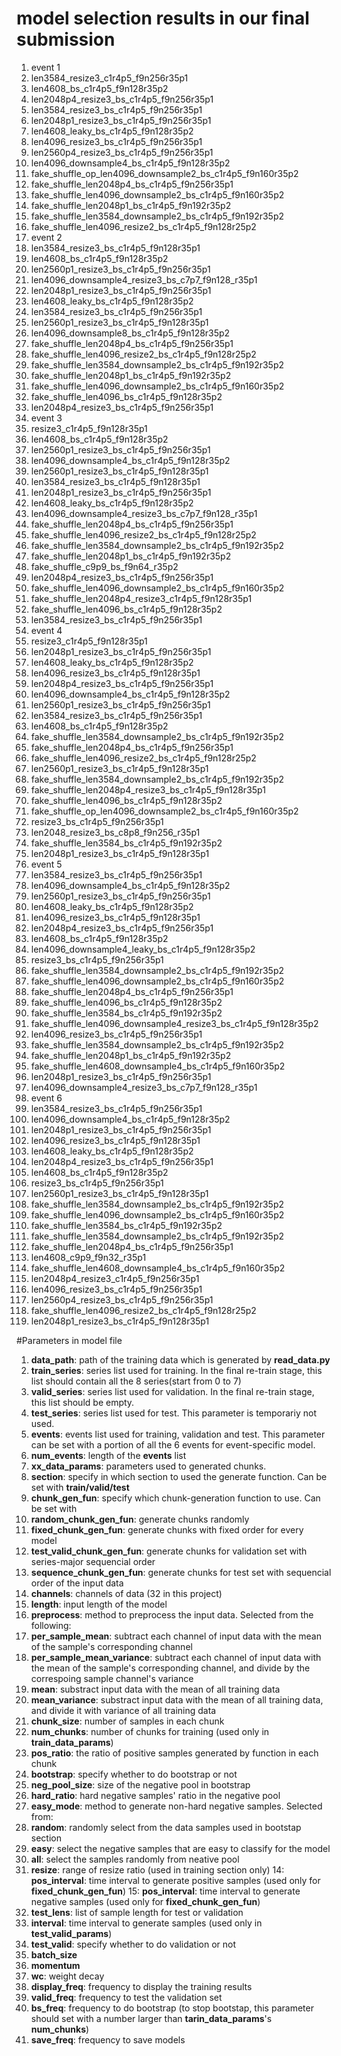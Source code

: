 # model selection results in our final submission
1. event 1
 1. len3584_resize3_c1r4p5_f9n256r35p1
 2. len4608_bs_c1r4p5_f9n128r35p2
 3. len2048p4_resize3_bs_c1r4p5_f9n256r35p1
 4. len3584_resize3_bs_c1r4p5_f9n256r35p1
 5. len2048p1_resize3_bs_c1r4p5_f9n256r35p1
 6. len4608_leaky_bs_c1r4p5_f9n128r35p2
 7. len4096_resize3_bs_c1r4p5_f9n256r35p1
 8. len2560p4_resize3_bs_c1r4p5_f9n256r35p1
 9. len4096_downsample4_bs_c1r4p5_f9n128r35p2
 10. fake_shuffle_op_len4096_downsample2_bs_c1r4p5_f9n160r35p2
 11. fake_shuffle_len2048p4_bs_c1r4p5_f9n256r35p1
 12. fake_shuffle_len4096_downsample2_bs_c1r4p5_f9n160r35p2
 13. fake_shuffle_len2048p1_bs_c1r4p5_f9n192r35p2
 14. fake_shuffle_len3584_downsample2_bs_c1r4p5_f9n192r35p2
 15. fake_shuffle_len4096_resize2_bs_c1r4p5_f9n128r25p2
2. event 2
 1. len3584_resize3_bs_c1r4p5_f9n128r35p1
 2. len4608_bs_c1r4p5_f9n128r35p2
 3. len2560p1_resize3_bs_c1r4p5_f9n256r35p1
 4. len4096_downsample4_resize3_bs_c7p7_f9n128_r35p1
 5. len2048p1_resize3_bs_c1r4p5_f9n256r35p1
 6. len4608_leaky_bs_c1r4p5_f9n128r35p2
 7. len3584_resize3_bs_c1r4p5_f9n256r35p1
 8. len2560p1_resize3_bs_c1r4p5_f9n128r35p1
 9. len4096_downsample8_bs_c1r4p5_f9n128r35p2
 10. fake_shuffle_len2048p4_bs_c1r4p5_f9n256r35p1
 11. fake_shuffle_len4096_resize2_bs_c1r4p5_f9n128r25p2
 12. fake_shuffle_len3584_downsample2_bs_c1r4p5_f9n192r35p2
 13. fake_shuffle_len2048p1_bs_c1r4p5_f9n192r35p2
 14. fake_shuffle_len4096_downsample2_bs_c1r4p5_f9n160r35p2
 15. fake_shuffle_len4096_bs_c1r4p5_f9n128r35p2
 16. len2048p4_resize3_bs_c1r4p5_f9n256r35p1
3. event 3
 1. resize3_c1r4p5_f9n128r35p1
 2. len4608_bs_c1r4p5_f9n128r35p2
 3. len2560p1_resize3_bs_c1r4p5_f9n256r35p1
 4. len4096_downsample4_bs_c1r4p5_f9n128r35p2
 5. len2560p1_resize3_bs_c1r4p5_f9n128r35p1
 6. len3584_resize3_bs_c1r4p5_f9n128r35p1
 7. len2048p1_resize3_bs_c1r4p5_f9n256r35p1
 8. len4608_leaky_bs_c1r4p5_f9n128r35p2
 9. len4096_downsample4_resize3_bs_c7p7_f9n128_r35p1
 10. fake_shuffle_len2048p4_bs_c1r4p5_f9n256r35p1
 11. fake_shuffle_len4096_resize2_bs_c1r4p5_f9n128r25p2
 12. fake_shuffle_len3584_downsample2_bs_c1r4p5_f9n192r35p2
 13. fake_shuffle_len2048p1_bs_c1r4p5_f9n192r35p2
 14. fake_shuffle_c9p9_bs_f9n64_r35p2
 15. len2048p4_resize3_bs_c1r4p5_f9n256r35p1
 16. fake_shuffle_len4096_downsample2_bs_c1r4p5_f9n160r35p2
 17. fake_shuffle_len2048p4_resize3_c1r4p5_f9n128r35p1
 18. fake_shuffle_len4096_bs_c1r4p5_f9n128r35p2
 19. len3584_resize3_bs_c1r4p5_f9n256r35p1
4. event 4
 1. resize3_c1r4p5_f9n128r35p1
 2. len2048p1_resize3_bs_c1r4p5_f9n256r35p1
 3. len4608_leaky_bs_c1r4p5_f9n128r35p2
 4. len4096_resize3_bs_c1r4p5_f9n128r35p1
 5. len2048p4_resize3_bs_c1r4p5_f9n256r35p1
 6. len4096_downsample4_bs_c1r4p5_f9n128r35p2
 7. len2560p1_resize3_bs_c1r4p5_f9n256r35p1
 8. len3584_resize3_bs_c1r4p5_f9n256r35p1
 9. len4608_bs_c1r4p5_f9n128r35p2
 10. fake_shuffle_len3584_downsample2_bs_c1r4p5_f9n192r35p2
 11. fake_shuffle_len2048p4_bs_c1r4p5_f9n256r35p1
 12. fake_shuffle_len4096_resize2_bs_c1r4p5_f9n128r25p2
 13. len2560p1_resize3_bs_c1r4p5_f9n128r35p1
 14. fake_shuffle_len3584_downsample2_bs_c1r4p5_f9n192r35p2
 15. fake_shuffle_len2048p4_resize3_bs_c1r4p5_f9n128r35p1
 16. fake_shuffle_len4096_bs_c1r4p5_f9n128r35p2
 17. fake_shuffle_op_len4096_downsample2_bs_c1r4p5_f9n160r35p2
 18. resize3_bs_c1r4p5_f9n256r35p1
 19. len2048_resize3_bs_c8p8_f9n256_r35p1
 20. fake_shuffle_len3584_bs_c1r4p5_f9n192r35p2
 21. len2048p1_resize3_bs_c1r4p5_f9n128r35p1
5. event 5
 1. len3584_resize3_bs_c1r4p5_f9n256r35p1
 2. len4096_downsample4_bs_c1r4p5_f9n128r35p2
 3. len2560p1_resize3_bs_c1r4p5_f9n256r35p1
 4. len4608_leaky_bs_c1r4p5_f9n128r35p2
 5. len4096_resize3_bs_c1r4p5_f9n128r35p1
 6. len2048p4_resize3_bs_c1r4p5_f9n256r35p1
 7. len4608_bs_c1r4p5_f9n128r35p2
 8. len4096_downsample4_leaky_bs_c1r4p5_f9n128r35p2
 9. resize3_bs_c1r4p5_f9n256r35p1
 10. fake_shuffle_len3584_downsample2_bs_c1r4p5_f9n192r35p2
 11. fake_shuffle_len4096_downsample2_bs_c1r4p5_f9n160r35p2
 12. fake_shuffle_len2048p4_bs_c1r4p5_f9n256r35p1
 13. fake_shuffle_len4096_bs_c1r4p5_f9n128r35p2
 14. fake_shuffle_len3584_bs_c1r4p5_f9n192r35p2
 15. fake_shuffle_len4096_downsample4_resize3_bs_c1r4p5_f9n128r35p2
 16. len4096_resize3_bs_c1r4p5_f9n256r35p1
 17. fake_shuffle_len3584_downsample2_bs_c1r4p5_f9n192r35p2
 18. fake_shuffle_len2048p1_bs_c1r4p5_f9n192r35p2
 19. fake_shuffle_len4608_downsample4_bs_c1r4p5_f9n160r35p2
 20. len2048p1_resize3_bs_c1r4p5_f9n256r35p1
 21. len4096_downsample4_resize3_bs_c7p7_f9n128_r35p1
6. event 6
 1. len3584_resize3_bs_c1r4p5_f9n256r35p1
 2. len4096_downsample4_bs_c1r4p5_f9n128r35p2
 3. len2048p1_resize3_bs_c1r4p5_f9n256r35p1
 4. len4096_resize3_bs_c1r4p5_f9n128r35p1
 5. len4608_leaky_bs_c1r4p5_f9n128r35p2
 6. len2048p4_resize3_bs_c1r4p5_f9n256r35p1
 7. len4608_bs_c1r4p5_f9n128r35p2
 8. resize3_bs_c1r4p5_f9n256r35p1
 9. len2560p1_resize3_bs_c1r4p5_f9n128r35p1
 10. fake_shuffle_len3584_downsample2_bs_c1r4p5_f9n192r35p2
 11. fake_shuffle_len4096_downsample2_bs_c1r4p5_f9n160r35p2
 12. fake_shuffle_len3584_bs_c1r4p5_f9n192r35p2
 13. fake_shuffle_len3584_downsample2_bs_c1r4p5_f9n192r35p2
 14. fake_shuffle_len2048p4_bs_c1r4p5_f9n256r35p1
 15. len4608_c9p9_f9n32_r35p1
 16. fake_shuffle_len4608_downsample4_bs_c1r4p5_f9n160r35p2
 17. len2048p4_resize3_c1r4p5_f9n256r35p1
 18. len4096_resize3_bs_c1r4p5_f9n256r35p1
 19. len2560p4_resize3_bs_c1r4p5_f9n256r35p1
 20. fake_shuffle_len4096_resize2_bs_c1r4p5_f9n128r25p2
 21. len2048p1_resize3_bs_c1r4p5_f9n128r35p1

#Parameters in model file
1. **data_path**: path of the training data which is generated by **read_data.py**
2. **train_series**: series list used for training. In the final re-train stage, this list should contain all the 8 series(start from 0 to 7)
3. **valid_series**: series list used for validation. In the final re-train stage, this list should be empty.
4. **test_series**: series list used for test. This parameter is temporariy not used.
5. **events**: events list used for training, validation and test. This parameter can be set with a portion of all the 6 events for event-specific model.
6. **num_events**: length of the **events** list
7. **xx_data_params**: parameters used to generated chunks. 
 1. **section**: specify in which section to used the generate function. Can be set with **train/valid/test**
 2. **chunk_gen_fun**: specify which chunk-generation function to use. Can be set with
  1. **random_chunk_gen_fun**: generate chunks randomly
  2. **fixed_chunk_gen_fun**: generate chunks with fixed order for every model
  3. **test_valid_chunk_gen_fun**: generate chunks for validation set with series-major sequencial order
  4. **sequence_chunk_gen_fun**: generate chunks for test set with sequencial order of the input data
 3. **channels**: channels of data (32 in this project)
 4. **length**: input length of the model
 5. **preprocess**: method to preprocess the input data. Selected from the following:
  1. **per_sample_mean**: subtract each channel of input data with the mean of the sample's corresponding channel 
  2. **per_sample_mean_variance**: subtract each channel of input data with the mean of the sample's corresponding channel, and divide by the correspoing sample channel's variance
  3. **mean**: substract input data with the mean of all training data
  4. **mean_variance**: substract input data with the mean of all training data, and divide it with variance of all training data
 6. **chunk_size**: number of samples in each chunk
 7. **num_chunks**: number of chunks for training (used only in **train_data_params**)
 8. **pos_ratio**: the ratio of positive samples generated by function in each chunk
 9. **bootstrap**: specify whether to do bootstrap or not
 10. **neg_pool_size**: size of the negative pool in bootstrap
 11. **hard_ratio**: hard negative samples' ratio in the negative pool
 12. **easy_mode**: method to generate non-hard negative samples. Selected from:
  1. **random**: randomly select from the data samples used in bootstap section
  2. **easy**: select the negative samples that are easy to classify for the model
  3. **all**: select the samples randomly from neative pool
 13. **resize**: range of resize ratio (used in training section only)
 14: **pos_interval**: time interval to generate positive samples (used only for **fixed_chunk_gen_fun**)
 15: **pos_interval**: time interval to generate negative samples (used only for **fixed_chunk_gen_fun**)
 16. **test_lens**: list of sample length for test or validation
 17. **interval**: time interval to generate samples (used only in **test_valid_params**)
 18. **test_valid**: specify whether to do validation or not
8. **batch_size**
9. **momentum**
10. **wc**: weight decay
11. **display_freq**: frequency to display the training results
12. **valid_freq**: frequency to test the validation set
13. **bs_freq**: frequency to do bootstrap (to stop bootstap, this parameter should set with a number larger than **tarin_data_params**'s **num_chunks**)
14. **save_freq**: frequency to save models

